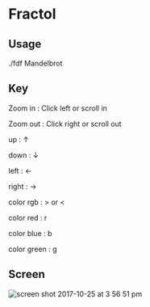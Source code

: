 # Fractol

## Usage

./fdf Mandelbrot

## Key

Zoom in  	: Click left or scroll in

Zoom out 	: Click right or scroll out

up			: ↑

down		: ↓

left		: ←

right		: →

color rgb	: > or < 

color red	: r

color blue	: b

color green	: g

## Screen

![screen shot 2017-10-25 at 3 56 51 pm](https://user-images.githubusercontent.com/8887119/32002588-2555651c-b99d-11e7-9336-41555d7958bc.png)
